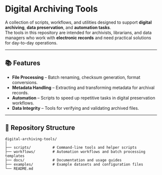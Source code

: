 # Digital Archiving Tools

A collection of scripts, workflows, and utilities designed to support **digital archiving**, **data preservation**, and **automation tasks**.  
The tools in this repository are intended for archivists, librarians, and data managers who work with **electronic records** and need practical solutions for day-to-day operations.

---

## 📚 Features

- **File Processing** – Batch renaming, checksum generation, format conversions.
- **Metadata Handling** – Extracting and transforming metadata for archival records.
- **Automation** – Scripts to speed up repetitive tasks in digital preservation workflows.
- **Data Integrity** – Tools for verifying and validating archived files.

---

## 📂 Repository Structure

```plaintext
digital-archiving-tools/
│
├── scripts/          # Command-line tools and helper scripts
├── workflows/        # Automation workflows and batch processing templates
├── docs/             # Documentation and usage guides
├── examples/         # Example datasets and configuration files
└── README.md

